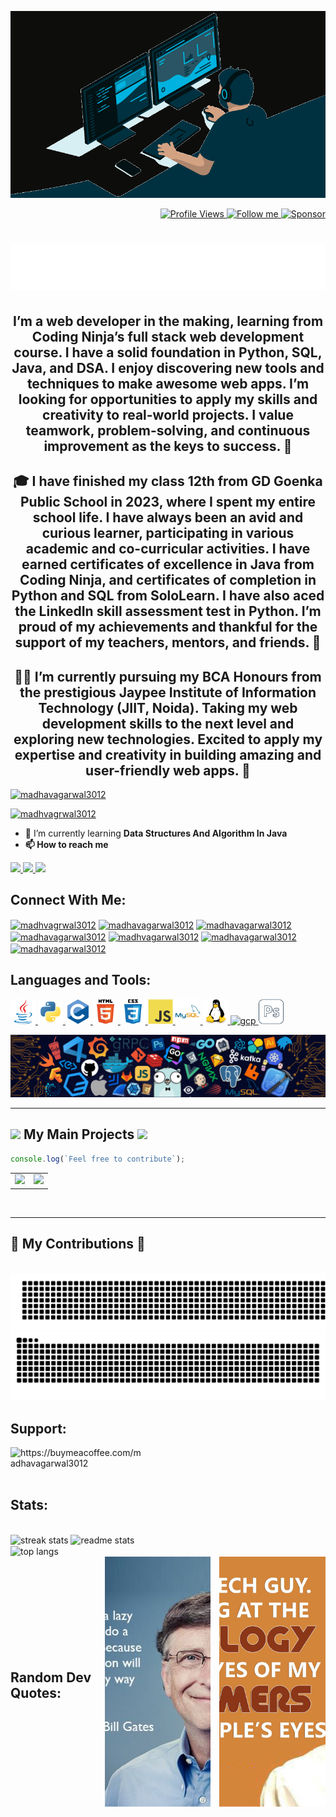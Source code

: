 ![MasterHead](https://raw.githubusercontent.com/madhavagarwal3012/madhavagarwal3012/main/Black%20Background.gif)
<p align="right">
  <a href="https://github.com/madhavagarwal3012">
    <img src="https://komarev.com/ghpvc/?username=madhavagarwal3012&label=Profile%20Views&color=0e75b6&style=flat" alt="Profile Views" />
  </a>
  <a href="https://github.com/madhavagarwal3012?tab=followers">
    <img src="https://img.shields.io/badge/dynamic/json?color=blue&label=Follow%20me&query=followers&url=https%3A%2F%2Fapi.github.com%2Fusers%2Fmadhavagarwal3012&logo=GitHub" alt="Follow me" />
  </a>
  <a href="https://github.com/sponsors/madhavagarwal3012">
    <img src="https://img.shields.io/github/sponsors/madhavagarwal3012?label=Sponsor&logo=GitHub" alt="Sponsor" />
  </a>
</p>

<h1 align="center"><img src="https://raw.githubusercontent.com/madhavagarwal3012/madhavagarwal3012/main/central%20text.svg" alt="Typing SVG" /></a></h1>


<h2 align="center">I’m a web developer in the making, learning from Coding Ninja’s full stack web development course. I have a solid foundation in Python, SQL, Java, and DSA. I enjoy discovering new tools and techniques to make awesome web apps. I’m looking for opportunities to apply my skills and creativity to real-world projects. I value teamwork, problem-solving, and continuous improvement as the keys to success. 🚀</h2>

<h2 align="center">🎓 I have finished my class 12th from GD Goenka Public School in 2023, where I spent my entire school life. I have always been an avid and curious learner, participating in various academic and co-curricular activities. I have earned certificates of excellence in Java from Coding Ninja, and certificates of completion in Python and SQL from SoloLearn. I have also aced the LinkedIn skill assessment test in Python. I’m proud of my achievements and thankful for the support of my teachers, mentors, and friends. 🙌</h2>

<h2 align="center">👩‍💻 I’m currently pursuing my BCA Honours from the prestigious Jaypee Institute of Information Technology (JIIT, Noida). Taking my web development skills to the next level and exploring new technologies. Excited to apply my expertise and creativity in building amazing and user-friendly web apps. 💯</h2>


<p align="left"> <a href="https://github.com/ryo-ma/github-profile-trophy"><img src="https://github-profile-trophy.vercel.app/?username=madhavagarwal3012" alt="madhavagarwal3012" /></a> </p>

<p align="left"> <a href="https://twitter.com/madhvagrwal3012" target="blank"><img src="https://img.shields.io/twitter/follow/madhvagrwal3012?logo=twitter&style=for-the-badge" alt="madhvagrwal3012" /></a> </p>

- 🌱 I’m currently learning **Data Structures And Algorithm In Java**
-  **📫 How to reach me**

  <div align="left"> 
  <a href="mailto:madhavaggarwal3584@hotmail.com">
    <img src="https://img.shields.io/badge/Gmail-333333?style=for-the-badge&logo=gmail&logoColor=red" />
  </a>
  <a href="https://madhavagarwal3012.github.io./Portfolio/index.html" target="_blank">
     <img src="https://img.shields.io/badge/Portfolio-FF5722?style=for-the-badge&logo=todoist&logoColor=white" target="_blank" /> <!-- sqlite, safari, google-chrome are other good icon options -->
  </a>
  <a href="https://madhav-resume.tiiny.site/" target="_blank">
     <img src="https://img.shields.io/badge/%F0%9F%A7%BE%20Resume-333333?style=for-the-badge&color=#90EE90" />
  </a>
</div>


<h2 align="left">Connect With Me:</h2>
<p align="left">
<a href="https://twitter.com/madhvagrwal3012" target="blank"><img align="center" src="https://raw.githubusercontent.com/rahuldkjain/github-profile-readme-generator/master/src/images/icons/Social/twitter.svg" alt="madhvagrwal3012" height="30" width="40" /></a>
<a href="https://linkedin.com/in/madhavagarwal3012" target="blank"><img align="center" src="https://raw.githubusercontent.com/rahuldkjain/github-profile-readme-generator/master/src/images/icons/Social/linked-in-alt.svg" alt="madhavagarwal3012" height="30" width="40" /></a>
<a href="https://instagram.com/madhavagarwal3012" target="blank"><img align="center" src="https://raw.githubusercontent.com/rahuldkjain/github-profile-readme-generator/master/src/images/icons/Social/instagram.svg" alt="madhavagarwal3012" height="30" width="40" /></a>
<a href="https://youtube.com/@madhavagarwal3012?si=lYsWf56XH8R9EMQT" target="blank"><img align="center" src="https://raw.githubusercontent.com/rahuldkjain/github-profile-readme-generator/master/src/images/icons/Social/youtube.svg" alt="madhavagarwal3012" height="30" width="40" /></a>
<a href="https://www.hackerrank.com/madhvagarwal3012" target="blank"><img align="center" src="https://raw.githubusercontent.com/rahuldkjain/github-profile-readme-generator/master/src/images/icons/Social/hackerrank.svg" alt="madhvagarwal3012" height="30" width="40" /></a>
<a href="https://www.leetcode.com/madhavagarwal3012" target="blank"><img align="center" src="https://raw.githubusercontent.com/rahuldkjain/github-profile-readme-generator/master/src/images/icons/Social/leet-code.svg" alt="madhavagarwal3012" height="30" width="40" /></a>
<a href="https://auth.geeksforgeeks.org/user/madhavagarwal3012" target="blank"><img align="center" src="https://raw.githubusercontent.com/rahuldkjain/github-profile-readme-generator/master/src/images/icons/Social/geeks-for-geeks.svg" alt="madhavagarwal3012" height="30" width="40" /></a>

<h2 align="left">Languages and Tools:</h2>
<p align="left">
    <a href="https://www.java.com" target="_blank" rel="noreferrer">
        <img src="https://raw.githubusercontent.com/devicons/devicon/master/icons/java/java-original.svg" alt="java" width="40" height="40"/>
    </a>
    <a href="https://www.python.org" target="_blank" rel="noreferrer">
        <img src="https://raw.githubusercontent.com/devicons/devicon/master/icons/python/python-original.svg" alt="python" width="40" height="40"/>
    </a>
    <a href="https://www.cprogramming.com/" target="_blank" rel="noreferrer">
        <img src="https://raw.githubusercontent.com/devicons/devicon/master/icons/c/c-original.svg" alt="c" width="40" height="40"/>
    </a>
    <a href="https://www.w3schools.com/html/" target="_blank" rel="noreferrer">
        <img src="https://raw.githubusercontent.com/devicons/devicon/master/icons/html5/html5-original-wordmark.svg" alt="html5" width="40" height="40"/>
    </a>
    <a href="https://www.w3schools.com/css/" target="_blank" rel="noreferrer">
        <img src="https://raw.githubusercontent.com/devicons/devicon/master/icons/css3/css3-original-wordmark.svg" alt="css3" width="40" height="40"/>
    </a>
    <a href="https://developer.mozilla.org/en-US/docs/Web/JavaScript" target="_blank" rel="noreferrer">
        <img src="https://raw.githubusercontent.com/devicons/devicon/master/icons/javascript/javascript-original.svg" alt="javascript" width="40" height="40"/>
    </a>
    <a href="https://www.mysql.com/" target="_blank" rel="noreferrer">
        <img src="https://raw.githubusercontent.com/devicons/devicon/master/icons/mysql/mysql-original-wordmark.svg" alt="mysql" width="40" height="40"/>
    </a>
    <a href="https://www.linux.org/" target="_blank" rel="noreferrer">
        <img src="https://raw.githubusercontent.com/devicons/devicon/master/icons/linux/linux-original.svg" alt="linux" width="40" height="40"/>
    </a>
    <a href="https://www.vectorlogo.zone/logos/google_cloud/google_cloud-icon.svg" target="_blank" rel="noreferrer">
        <img src="https://www.vectorlogo.zone/logos/google_cloud/google_cloud-icon.svg" alt="gcp" width="40" height="40"/>
    </a>
    <a href="https://www.photoshop.com/en" target="_blank" rel="noreferrer">
        <img src="https://raw.githubusercontent.com/devicons/devicon/master/icons/photoshop/photoshop-line.svg" alt="photoshop" width="40" height="40"/>
    </a>
</p>

<p align="center">
  <img src="header.png" alt="header"/>
</p>

---

 <h2 align="left"> <img src="https://media.giphy.com/media/WUlplcMpOCEmTGBtBW/giphy.gif" width="30"> My Main Projects <img src="https://media.giphy.com/media/WUlplcMpOCEmTGBtBW/giphy.gif" width="30"></h2>

```javascript
console.log(`Feel free to contribute`);
```

<table style="width:100%" align="center">
  <tr>
    <td>
      <a href="https://github.com/madhavagarwal3012/Calcunite-Executable-File-Application ">
        <img src="https://github-readme-stats.vercel.app/api/pin/?username=madhavagarwal3012&repo=Calcunite-Executable-File-Application&theme=algolia" />
      </a>
    </td>
    <td>
      <a href="https://github.com/madhavagarwal3012/2D-Array-Operation-Executable-File-Application-">
        <img src="https://github-readme-stats.vercel.app/api/pin/?username=madhavagarwal3012&repo=2D-Array-Operation-Executable-File-Application-&theme=algolia" />
      </a>
    </td>
    </tr>
</table>


<br>


---


<div align="left">
  <h2>🐍 My Contributions 🐍</h2>
  <br>
  <img alt="name on contribution graph" src="https://raw.githubusercontent.com/madhavagarwal3012/madhavagarwal3012/main/contribution%20name%20graph.svg"/>
  <img alt="snake eating my contributions" src="https://raw.githubusercontent.com/madhavagarwal3012/madhavagarwal3012/output/github-contribution-grid-snake.svg" />
  <h2 align="left">Support:</h2>
  <p><a href="https://buymeacoffee.com/madhavagarwal3012"> <img align="left" src="https://cdn.buymeacoffee.com/buttons/v2/default-yellow.png" height="50" width="210"         
  alt="https://buymeacoffee.com/madhavagarwal3012" /></a></p>
</div>

<br/><br/><br/>

<h2 align="left">Stats:</h2>
<br>
<div align=left>
  <img width=390 src="https://github-readme-streak-stats.herokuapp.com/?user=madhavagarwal3012&" alt="streak stats"/>
  <img width=390 src="https://github-readme-stats.vercel.app/api?username=madhavagarwal3012&show_icons=true&locale=en" alt="readme stats" />
  <br/>
  <img width=325 align="center" src="https://github-readme-stats.vercel.app/api/top-langs?username=madhavagarwal3012&show_icons=true&locale=en&layout=compact" alt="top langs" />
</div>

<div style="display: flex; justify-content: space-between; align-items: center;">
  <h2>Random Dev Quotes:</h2>
  <div style="display: flex; justify-content: space-between; width: 100%;">
    <img src="https://raw.githubusercontent.com/madhavagarwal3012/madhavagarwal3012/main/quote.jpg" width="48%" height="400px" style="object-fit: cover;" alt="Quote 1">
    <img src="https://raw.githubusercontent.com/madhavagarwal3012/madhavagarwal3012/main/quote%202.jpeg" width="48%" height="400px" style="object-fit: cover;" alt="Quote 2">
  </div>
</div>



